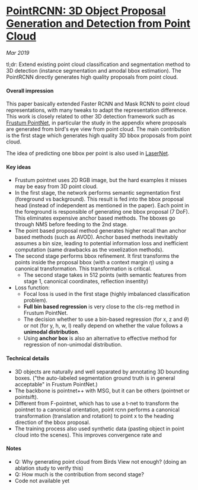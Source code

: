 # [PointRCNN: 3D Object Proposal Generation and Detection from Point Cloud](https://arxiv.org/pdf/1812.04244v1.pdf)

_Mar 2019_

tl;dr: Extend existing point cloud classification and segmentation method to 3D detection (instance segmentation and amodal bbox estimation). The PointRCNN directly generates high quality proposals from point cloud.

#### Overall impression
This paper basically extended Faster RCNN and Mask RCNN to point cloud representations, with many tweaks to adapt the representation difference. This work is closely related to other 3D detection framework such as [Frustum PointNet](frustum_pointnet.md), in particular the study in the appendix where proposals are generated from bird's eye view from point cloud. The main contribution is the first stage which generates high quality 3D bbox proposals from point cloud.

The idea of predicting one bbox per point is also used in [LaserNet](lasernet.md).

#### Key ideas
- Frustum pointnet uses 2D RGB image, but the hard examples it misses may be easy from 3D point cloud.
- In the first stage, the network performs semantic segmentation first (foreground vs background). This result is fed into the bbox proposal head (instead of independent as mentioned in the paper). Each point in the foreground is responsible of generating one bbox proposal (7 DoF). This eliminates expensive anchor based methods. The bboxes go through NMS before feeding to the 2nd stage.
- The point based proposal method generates higher recall than anchor based methods (such as AVOD). Anchor based methods inevitably assumes a bin size, leading to potential information loss and inefficient computation (same drawbacks as the voxelization methods).
- The second stage performs bbox refinement. It first transforms the points inside the proposal bbox (with a context margin $\eta$) using a canonical transformation. This transformation is critical.
	- The second stage takes in 512 points (with semantic features from stage 1, canonical coordinates, reflection insentity)
- Loss function:
	- Focal loss is used in the first stage (highly imbalanced classification problem).
	- **Full bin based regression** is very close to the cls-reg method in Frustum PointNet. 
	- The decision whether to use a bin-based regression (for x, z and $\theta$) or not (for y, h, w, l) really depend on whether the value follows a **unimodal distribution**.
	- Using **anchor box** is also an alternative to effective method for regression of non-unimodal distribution.

#### Technical details
- 3D objects are naturally and well separated by annotating 3D bounding boxes. ("the auto-labeled segmentation ground truth is in general acceptable" in Frustum PointNet.)
- The backbone is pointnet++ with MSG, but it can be others (pointnet or pointsift).
- Different from F-pointnet, which has to use a t-net to transform the pointnet to a canonical orientation, point rcnn performs a canonical transformation (translation and rotation) to point x to the heading direction of the bbox proposal.
- The training process also used synthetic data (pasting object in point cloud into the scenes). This improves convergence rate and 

#### Notes
- Q: Why generating point cloud from Birds View not enough? (doing an ablation study to verify this)
- Q: How much is the contribution from second stage? 
- Code not available yet
